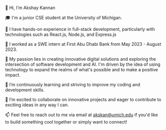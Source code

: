 👋 Hi, I'm Akshay Kannan

🎓 I'm a junior CSE student at the University of Michigan.

🔭 I have hands-on experience in full-stack development, particularly with technologies such as React.js, Node.js, and Express.js

💼 I worked as a SWE intern at First Abu Dhabi Bank from May 2023 - August 2023.

 🚀 My passion lies in creating innovative digital solutions and exploring the intersection of software development and AI. I'm driven by the idea of using technology to expand the realms of what's possible and to make a positive impact.

🌱 I’m continuously learning and striving to improve my coding and development skills.

🤝 I’m excited to collaborate on innovative projects and eager to contribute to exciting ideas in any way I can.

📫 Feel free to reach out to me via email at [akskan@umich.edu](mailto:akskan@umich.edu)
 if you'd like to build something cool together or simply want to connect!
